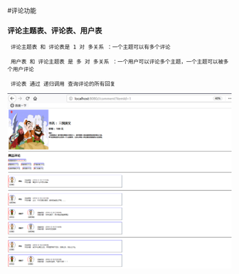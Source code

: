 #评论功能

### 评论主题表、评论表、用户表
```
 评论主题表 和 评论表是 1 对 多关系 ：一个主题可以有多个评论
 
 用户表 和 评论主题表 是 多 对 多关系 ：一个用户可以评论多个主题，一个主题可以被多个用户评论
   
 评论表 通过 递归调用 查询评论的所有回复
```
  
![img](./doc/topic.png)

